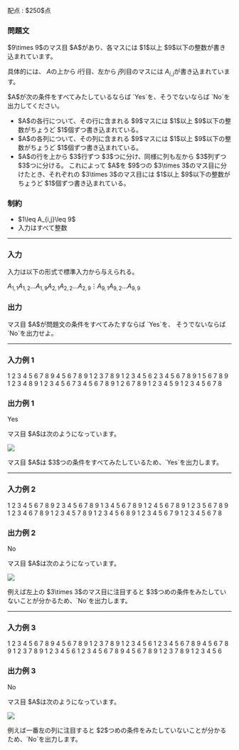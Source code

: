 
<div>

<span>

<span>

<p>
配点 : $250$点
</p>

<div>

<section>

### **問題文**

<p>
$9\times 9$のマス目 $A$があり、各マスには $1$以上 $9$以下の整数が書き込まれています。

具体的には、 $A$の上から $i$行目、左から $j$列目のマスには $A_{i,j}$が書き込まれています。
</p>

<p>
$A$が次の条件をすべてみたしているならば `Yes`を、そうでないならば `No`を出力してください。
</p>

<ul>

<li>
$A$の各行について、その行に含まれる $9$マスには $1$以上 $9$以下の整数がちょうど $1$個ずつ書き込まれている。
</li>

<li>
$A$の各列について、その列に含まれる $9$マスには $1$以上 $9$以下の整数がちょうど $1$個ずつ書き込まれている。
</li>

<li>
$A$の行を上から $3$行ずつ $3$つに分け、同様に列も左から $3$列ずつ $3$つに分ける。
これによって $A$を $9$つの $3\times 3$のマス目に分けたとき、それぞれの $3\times 3$のマス目には  $1$以上 $9$以下の整数がちょうど $1$個ずつ書き込まれている。
</li>

</ul>

</section>

</div>

<div>

<section>

### **制約**

<ul>

<li>
$1\leq A_{i,j}\leq 9$
</li>

<li>
入力はすべて整数
</li>

</ul>

</section>

</div>

---

<div>

<div>

<section>

### **入力**

<p>
入力は以下の形式で標準入力から与えられる。
</p>

<div>

$A_{1,1}$$A_{1,2}$$\ldots$$A_{1,9}$$A_{2,1}$$A_{2,2}$$\ldots$$A_{2,9}$$\vdots$$A_{9,1}$$A_{9,2}$$\ldots$$A_{9,9}$
</div>

</section>

</div>

<div>

<section>

### **出力**

<p>
マス目 $A$が問題文の条件をすべてみたすならば `Yes`を、
そうでないならば `No`を出力せよ。
</p>

</section>

</div>

</div>

---

<div>

<section>

### **入力例 1**

<div>

1 2 3 4 5 6 7 8 9
4 5 6 7 8 9 1 2 3
7 8 9 1 2 3 4 5 6
2 3 4 5 6 7 8 9 1
5 6 7 8 9 1 2 3 4
8 9 1 2 3 4 5 6 7
3 4 5 6 7 8 9 1 2
6 7 8 9 1 2 3 4 5
9 1 2 3 4 5 6 7 8

</div>

</section>

</div>

<div>

<section>

### **出力例 1**

<div>

Yes

</div>

<p>
マス目 $A$は次のようになっています。
</p>

<p>

<img src="https://img.atcoder.jp/abc327/b5c439ea2b19bdaba6b784a5381b5be0.png">

</img>

</p>

<p>
マス目 $A$は $3$つの条件をすべてみたしているため、`Yes`を出力します。
</p>

</section>

</div>

---

<div>

<section>

### **入力例 2**

<div>

1 2 3 4 5 6 7 8 9
2 3 4 5 6 7 8 9 1
3 4 5 6 7 8 9 1 2
4 5 6 7 8 9 1 2 3
5 6 7 8 9 1 2 3 4
6 7 8 9 1 2 3 4 5
7 8 9 1 2 3 4 5 6
8 9 1 2 3 4 5 6 7
9 1 2 3 4 5 6 7 8

</div>

</section>

</div>

<div>

<section>

### **出力例 2**

<div>

No

</div>

<p>
マス目 $A$は次のようになっています。
</p>

<p>

<img src="https://img.atcoder.jp/abc327/33555c713352646de286a50fb0220437.png">

</img>

</p>

<p>
例えば左上の $3\times 3$のマス目に注目すると $3$つめの条件をみたしていないことが分かるため、`No`を出力します。
</p>

</section>

</div>

---

<div>

<section>

### **入力例 3**

<div>

1 2 3 4 5 6 7 8 9
4 5 6 7 8 9 1 2 3
7 8 9 1 2 3 4 5 6
1 2 3 4 5 6 7 8 9
4 5 6 7 8 9 1 2 3
7 8 9 1 2 3 4 5 6
1 2 3 4 5 6 7 8 9
4 5 6 7 8 9 1 2 3
7 8 9 1 2 3 4 5 6

</div>

</section>

</div>

<div>

<section>

### **出力例 3**

<div>

No

</div>

<p>
マス目 $A$は次のようになっています。
</p>

<p>

<img src="https://img.atcoder.jp/abc327/30292d9ef8a1e2a5b106aad0896cab59.png">

</img>

</p>

<p>
例えば一番左の列に注目すると $2$つめの条件をみたしていないことが分かるため、`No`を出力します。
</p>

</section>

</div>

</span>

</span>

</div>
